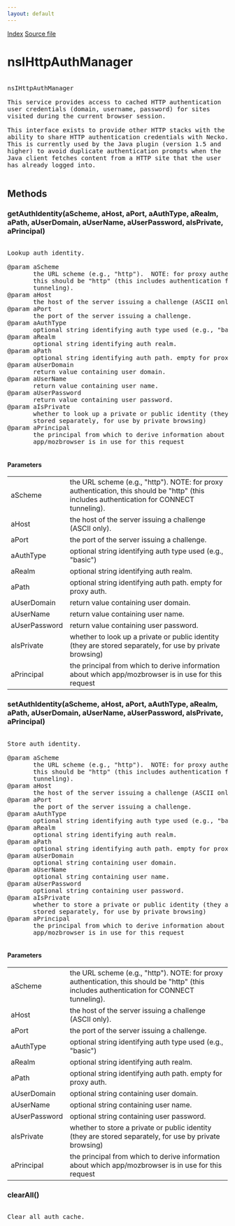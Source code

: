 ```yaml
---
layout: default
---
```

<div id='links'><a href="../index.html">Index</a>
<a href="http://dxr.mozilla.org/mozilla-central/source/netwerk/protocol/http/nsIHttpAuthManager.idl">Source file</a>
</div>

# nsIHttpAuthManager #
<pre>  
nsIHttpAuthManager  
  
This service provides access to cached HTTP authentication  
user credentials (domain, username, password) for sites  
visited during the current browser session.  
  
This interface exists to provide other HTTP stacks with the  
ability to share HTTP authentication credentials with Necko.  
This is currently used by the Java plugin (version 1.5 and  
higher) to avoid duplicate authentication prompts when the  
Java client fetches content from a HTTP site that the user  
has already logged into.  
  
</pre>
## Methods ##

### getAuthIdentity(aScheme, aHost, aPort, aAuthType, aRealm, aPath, aUserDomain, aUserName, aUserPassword, aIsPrivate, aPrincipal) ###
<pre>  
Lookup auth identity.  
  
@param aScheme  
       the URL scheme (e.g., "http").  NOTE: for proxy authentication,  
       this should be "http" (this includes authentication for CONNECT  
       tunneling).  
@param aHost  
       the host of the server issuing a challenge (ASCII only).  
@param aPort  
       the port of the server issuing a challenge.  
@param aAuthType  
       optional string identifying auth type used (e.g., "basic")  
@param aRealm  
       optional string identifying auth realm.  
@param aPath  
       optional string identifying auth path. empty for proxy auth.  
@param aUserDomain  
       return value containing user domain.  
@param aUserName  
       return value containing user name.  
@param aUserPassword  
       return value containing user password.  
@param aIsPrivate  
       whether to look up a private or public identity (they are  
       stored separately, for use by private browsing)  
@param aPrincipal  
       the principal from which to derive information about which  
       app/mozbrowser is in use for this request  
  
</pre>
#### Parameters ####

<table>

<tr>
<td>aScheme</td>
<td>       the URL scheme (e.g., "http").  NOTE: for proxy authentication,  
       this should be "http" (this includes authentication for CONNECT  
       tunneling).  
</td>
</tr>

<tr>
<td>aHost</td>
<td>       the host of the server issuing a challenge (ASCII only).  
</td>
</tr>

<tr>
<td>aPort</td>
<td>       the port of the server issuing a challenge.  
</td>
</tr>

<tr>
<td>aAuthType</td>
<td>       optional string identifying auth type used (e.g., "basic")  
</td>
</tr>

<tr>
<td>aRealm</td>
<td>       optional string identifying auth realm.  
</td>
</tr>

<tr>
<td>aPath</td>
<td>       optional string identifying auth path. empty for proxy auth.  
</td>
</tr>

<tr>
<td>aUserDomain</td>
<td>       return value containing user domain.  
</td>
</tr>

<tr>
<td>aUserName</td>
<td>       return value containing user name.  
</td>
</tr>

<tr>
<td>aUserPassword</td>
<td>       return value containing user password.  
</td>
</tr>

<tr>
<td>aIsPrivate</td>
<td>       whether to look up a private or public identity (they are  
       stored separately, for use by private browsing)  
</td>
</tr>

<tr>
<td>aPrincipal</td>
<td>       the principal from which to derive information about which  
       app/mozbrowser is in use for this request  
</td>
</tr>

</table>

### setAuthIdentity(aScheme, aHost, aPort, aAuthType, aRealm, aPath, aUserDomain, aUserName, aUserPassword, aIsPrivate, aPrincipal) ###
<pre>  
Store auth identity.  
  
@param aScheme  
       the URL scheme (e.g., "http").  NOTE: for proxy authentication,  
       this should be "http" (this includes authentication for CONNECT  
       tunneling).  
@param aHost  
       the host of the server issuing a challenge (ASCII only).  
@param aPort  
       the port of the server issuing a challenge.  
@param aAuthType  
       optional string identifying auth type used (e.g., "basic")  
@param aRealm  
       optional string identifying auth realm.  
@param aPath  
       optional string identifying auth path. empty for proxy auth.  
@param aUserDomain  
       optional string containing user domain.  
@param aUserName  
       optional string containing user name.  
@param aUserPassword  
       optional string containing user password.  
@param aIsPrivate  
       whether to store a private or public identity (they are  
       stored separately, for use by private browsing)  
@param aPrincipal  
       the principal from which to derive information about which  
       app/mozbrowser is in use for this request  
  
</pre>
#### Parameters ####

<table>

<tr>
<td>aScheme</td>
<td>       the URL scheme (e.g., "http").  NOTE: for proxy authentication,  
       this should be "http" (this includes authentication for CONNECT  
       tunneling).  
</td>
</tr>

<tr>
<td>aHost</td>
<td>       the host of the server issuing a challenge (ASCII only).  
</td>
</tr>

<tr>
<td>aPort</td>
<td>       the port of the server issuing a challenge.  
</td>
</tr>

<tr>
<td>aAuthType</td>
<td>       optional string identifying auth type used (e.g., "basic")  
</td>
</tr>

<tr>
<td>aRealm</td>
<td>       optional string identifying auth realm.  
</td>
</tr>

<tr>
<td>aPath</td>
<td>       optional string identifying auth path. empty for proxy auth.  
</td>
</tr>

<tr>
<td>aUserDomain</td>
<td>       optional string containing user domain.  
</td>
</tr>

<tr>
<td>aUserName</td>
<td>       optional string containing user name.  
</td>
</tr>

<tr>
<td>aUserPassword</td>
<td>       optional string containing user password.  
</td>
</tr>

<tr>
<td>aIsPrivate</td>
<td>       whether to store a private or public identity (they are  
       stored separately, for use by private browsing)  
</td>
</tr>

<tr>
<td>aPrincipal</td>
<td>       the principal from which to derive information about which  
       app/mozbrowser is in use for this request  
</td>
</tr>

</table>

### clearAll() ###
<pre>  
Clear all auth cache.  
  
</pre>